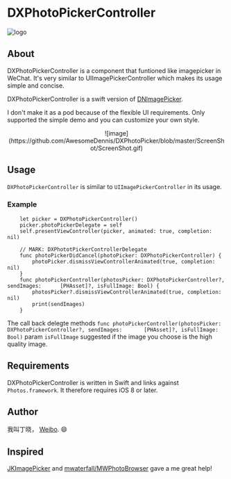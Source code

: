 # DXPhotoPickerController

![logo](https://github.com/AwesomeDennis/DXPhotoPicker/blob/master/ScreenShot/Icon.png)

## About
DXPhotoPickerController is a component that funtioned like imagepicker in WeChat. It's very similar to UIImagePickerController which makes its usage simple and concise.

DXPhotoPickerController is a swift version of [DNImagePicker](https://github.com/AwesomeDennis/DNImagePicker).

I don't make it as a pod because of the flexible UI requirements. Only supported the simple demo and you can customize your own style.

<center> ![image](https://github.com/AwesomeDennis/DXPhotoPicker/blob/master/ScreenShot/ScreenShot.gif) </center>

## Usage
`DXPhotoPickerController` is similar to `UIImagePickerController` in its usage.

### Example
```
	let picker = DXPhotoPickerController()
    picker.photoPickerDelegate = self
    self.presentViewController(picker, animated: true, completion: nil)
```
```
    // MARK: DXPhototPickerControllerDelegate
    func photoPickerDidCancel(photoPicker: DXPhotoPickerController) {
        photoPicker.dismissViewControllerAnimated(true, completion: nil)
    }
    func photoPickerController(photosPicker: DXPhotoPickerController?, sendImages:   	[PHAsset]?, isFullImage: Bool) {
        photosPicker?.dismissViewControllerAnimated(true, completion: nil)
        print(sendImages)
    }
```

The call back delegte methods `func photoPickerController(photosPicker: DXPhotoPickerController?, sendImages:   	[PHAsset]?, isFullImage: Bool)` param `isFullImage` suggested if the image you choose is the high quality image.

## Requirements
DXPhotoPickerController is written in Swift and links against `Photos.framework`. It therefore requires iOS 8 or later.

## Author
我叫丁晓， [Weibo](http://weibo.com/GreatDingXiao).
😄

## Inspired
[JKImagePicker](https://github.com/pjk1129/JKImagePicker) 
and [mwaterfall/MWPhotoBrowser](https://github.com/mwaterfall/MWPhotoBrowser) gave a me great help!


